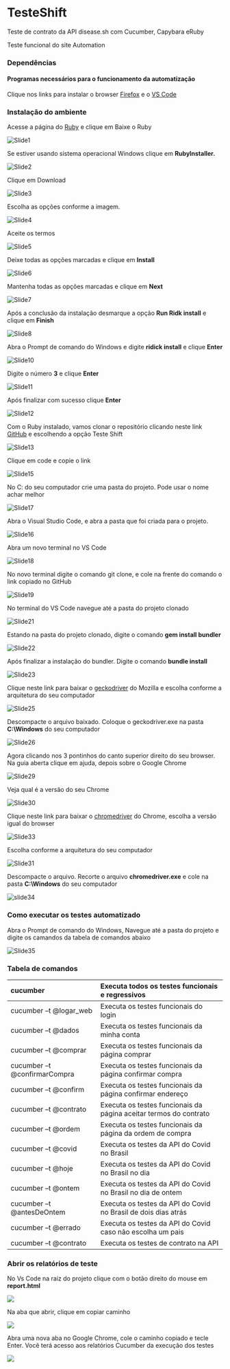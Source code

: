 # TesteShift
Teste de contrato da API disease.sh com Cucumber, Capybara eRuby

Teste funcional do site Automation

### Dependências

#### Programas necessários para o funcionamento da automatização

Clique nos links para instalar o browser [Firefox](https://www.mozilla.org/pt-BR/firefox/new/) e o [VS Code](https://code.visualstudio.com/download)

### Instalação do ambiente
Acesse a página do [Ruby](https://ruby-lang.org/pt) e clique em Baixe o Ruby 

![Slide1](https://user-images.githubusercontent.com/34240983/117578465-d9dab600-b0c4-11eb-8393-da6c455d55a5.PNG)

Se estiver usando sistema operacional Windows clique em **RubyInstaller.** 

![Slide2](https://user-images.githubusercontent.com/34240983/117578466-db0be300-b0c4-11eb-80d9-b7a976038596.PNG)

Clique em Download

![Slide3](https://user-images.githubusercontent.com/34240983/117578467-dba47980-b0c4-11eb-9278-2be2f665e257.PNG)

Escolha as opções conforme a imagem.

![Slide4](https://user-images.githubusercontent.com/34240983/117578468-dc3d1000-b0c4-11eb-9e11-cd07f5d632e7.PNG) 

Aceite os termos

![Slide5](https://user-images.githubusercontent.com/34240983/117578559-57062b00-b0c5-11eb-8187-7078f0b03725.PNG)

Deixe todas as opções marcadas e clique em **Install**

![Slide6](https://user-images.githubusercontent.com/34240983/117578560-58375800-b0c5-11eb-8487-311751f75f29.PNG)

Mantenha todas as opções marcadas e clique em **Next** 

![Slide7](https://user-images.githubusercontent.com/34240983/117578561-59688500-b0c5-11eb-8559-ea5098b1ae5e.PNG)

Após a conclusão da instalação desmarque a opção **Run Ridk install** e clique em **Finish**

![Slide8](https://user-images.githubusercontent.com/34240983/117578564-5a99b200-b0c5-11eb-9558-7f503df4d690.PNG)

Abra o Prompt de comando do Windows e digite **ridick install** e clique **Enter**

![Slide10](https://user-images.githubusercontent.com/34240983/117578567-5bcadf00-b0c5-11eb-935b-51efa6a57512.PNG)

Digite o número **3** e clique **Enter**

![Slide11](https://user-images.githubusercontent.com/34240983/117578568-5cfc0c00-b0c5-11eb-8600-aaedbe2afd2a.PNG)

Após finalizar com sucesso clique **Enter**

![Slide12](https://user-images.githubusercontent.com/34240983/117578570-5e2d3900-b0c5-11eb-8377-1d3a0073e273.PNG)

Com o Ruby instalado, vamos clonar o repositório clicando neste link [GitHub](https://github.com/Marcelo46) e escolhendo a opção Teste Shift

![Slide13](https://user-images.githubusercontent.com/34240983/117578573-5f5e6600-b0c5-11eb-96a9-30eede9c29c9.PNG)

Clique em code e copie o link 

![Slide15](https://user-images.githubusercontent.com/34240983/117578574-5ff6fc80-b0c5-11eb-8c58-d3e15dd103aa.PNG)

No C: do seu computador crie uma pasta do projeto. Pode usar o nome achar melhor

![Slide17](https://user-images.githubusercontent.com/34240983/117578576-608f9300-b0c5-11eb-93b9-1ad00f865bce.PNG)

Abra o Visual Studio Code, e abra a pasta que foi criada para o projeto.

![Slide16](https://user-images.githubusercontent.com/34240983/117578575-608f9300-b0c5-11eb-94f2-29a131faf395.PNG)

Abra um novo terminal no VS Code

![Slide18](https://user-images.githubusercontent.com/34240983/117578577-61282980-b0c5-11eb-8e73-81c7910529f5.PNG)

No novo terminal digite o comando git clone, e cole na frente do comando o link copiado no GitHub

![Slide19](https://user-images.githubusercontent.com/34240983/117578579-61282980-b0c5-11eb-8872-1063b555dd3a.PNG)

No terminal do VS Code navegue até a pasta do projeto clonado

![Slide21](https://user-images.githubusercontent.com/34240983/117578580-61c0c000-b0c5-11eb-81d5-5b441e9b6fc7.PNG)

Estando na pasta do projeto clonado, digite o comando **gem install bundler**

![Slide22](https://user-images.githubusercontent.com/34240983/117578581-61c0c000-b0c5-11eb-8101-e5163ee705b7.PNG)

Após finalizar a instalação do bundler. Digite o comando **bundle install**

![Slide23](https://user-images.githubusercontent.com/34240983/117578584-62595680-b0c5-11eb-980f-4e34fdc1e0f3.PNG)

Clique neste link para baixar o [geckodriver](https://github.com/mozilla/geckodriver/releases) do Mozilla e escolha conforme a arquitetura do seu computador

![Slide25](https://user-images.githubusercontent.com/34240983/117578585-62f1ed00-b0c5-11eb-9cf9-84ae440edf88.PNG)

Descompacte o arquivo baixado. Coloque o geckodriver.exe na pasta **C:\Windows** do seu computador

![Slide26](https://user-images.githubusercontent.com/34240983/117578587-62f1ed00-b0c5-11eb-950b-2df36da5a169.PNG)

Agora clicando nos 3 pontinhos do canto superior direito do seu browser. Na guia aberta clique em ajuda, depois sobre o Google Chrome

![Slide29](https://user-images.githubusercontent.com/34240983/117578590-64231a00-b0c5-11eb-89f9-cda89c602ab7.PNG)

Veja qual é a versão do seu Chrome

![Slide30](https://user-images.githubusercontent.com/34240983/117578591-64bbb080-b0c5-11eb-9c48-3774ed002e5a.PNG)

Clique neste link para baixar o [chromedriver](https://chromedriver.storage.googleapis.com/index.html) do Chrome, escolha a versão igual do browser

![Slide33](https://user-images.githubusercontent.com/34240983/117578594-65ecdd80-b0c5-11eb-9a4b-3bd02315e447.png)

Escolha conforme a arquitetura do seu computador

![Slide31](https://user-images.githubusercontent.com/34240983/117578592-65544700-b0c5-11eb-9614-7c312c78bbc8.PNG)

Descompacte o arquivo. Recorte o arquivo **chromedriver.exe** e cole na pasta **C:\Windows** do seu computador

![slide34](https://user-images.githubusercontent.com/34240983/117578595-66857400-b0c5-11eb-8ee3-8ad822791086.png)

### Como executar os testes automatizado

Abra o Prompt de comando do Windows, Navegue até a pasta do projeto e digite os camandos da tabela de comandos abaixo

![Slide35](https://user-images.githubusercontent.com/34240983/117581124-a81c1c00-b0d1-11eb-84e1-039e6ca7e0bd.PNG)

### Tabela de comandos

|cucumber|Executa todos os testes funcionais e regressivos|
| :- | :- |
|cucumber –t @logar\_web|Executa os testes funcionais do login|
|cucumber –t @dados|Executa os testes funcionais da minha conta|
|cucumber –t @comprar|Executa os testes funcionais da página comprar|
|cucumber –t @confirmarCompra|Executa os testes funcionais da página confirmar compra|
|cucumber –t @confirm|Executa os testes funcionais da página confirmar endereço|
|cucumber –t @contrato|Executa os testes funcionais da página aceitar termos do contrato|
|cucumber –t @ordem|Executa os testes funcionais da página da ordem de compra|
|cucumber –t @covid|Executa os testes da API do Covid no Brasil|
|cucumber –t @hoje|Executa os testes da API do Covid no Brasil no dia|
|cucumber –t @ontem|Executa os testes da API do Covid no Brasil no dia de ontem|
|cucumber –t @antesDeOntem|Executa os testes da API do Covid no Brasil de dois dias atrás|
|cucumber –t @errado|Executa os testes da API do Covid caso não escolha um pais|
|cucumber –t @contrato|Executa os testes de contrato na API|

### Abrir os relatórios de teste

No Vs Code na raiz do projeto clique com o botão direito do mouse em **report.html**

![](Aspose.Words.7e2931ac-67e8-4fa3-876e-798446917155.006.png)

Na aba que abrir, clique em copiar caminho

![](Aspose.Words.7e2931ac-67e8-4fa3-876e-798446917155.007.png)

Abra uma nova aba no Google Chrome, cole o caminho copiado e tecle Enter. Você terá acesso aos relatórios Cucumber da execução dos testes 

![](Aspose.Words.7e2931ac-67e8-4fa3-876e-798446917155.008.png)
